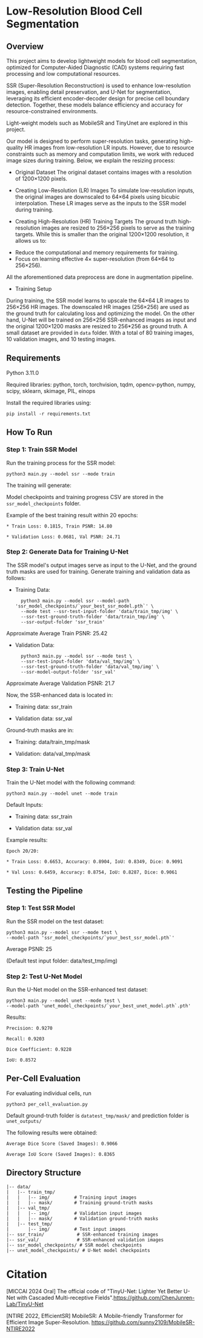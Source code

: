 # Low-Resolution Blood Cell Segmentation

## Overview

This project aims to develop lightweight models for blood cell segmentation, optimized for Computer-Aided Diagnostic (CAD) systems requiring fast processing and low computational resources.

SSR (Super-Resolution Reconstruction) is used to enhance low-resolution images, enabling detail preservation, and U-Net for segmentation, leveraging its efficient encoder-decoder design for precise cell boundary detection. Together, these models balance efficiency and accuracy for resource-constrained environments.

Light-weight models such as MobileSR and TinyUnet are explored in this project.

Our model is designed to perform super-resolution tasks, generating high-quality HR images from low-resolution LR inputs. However, due to resource constraints such as memory and computation limits, we work with reduced image sizes during training. Below, we explain the resizing process:

* Original Dataset
The original dataset contains images with a resolution of 1200×1200 pixels.
* Creating Low-Resolution (LR) Images
To simulate low-resolution inputs, the original images are downscaled to 64×64 pixels using bicubic interpolation. These LR images serve as the inputs to the SSR model during training.

* Creating High-Resolution (HR) Training Targets
The ground truth high-resolution images are resized to 256×256 pixels to serve as the training targets. While this is smaller than the original 1200×1200 resolution, it allows us to:

- Reduce the computational and memory requirements for training.
- Focus on learning effective 4× super-resolution (from 64×64 to 256×256).

All the aforementioned data preprocess are done in augmentation pipeline.

* Training Setup
  
During training, the SSR model learns to upscale the 64×64 LR images to 256×256 HR images. The downscaled HR images (256×256) are used as the ground truth for calculating loss and optimizing the model.
On the other hand, U-Net will be trained on 256×256 SSR-enhanced images as input and the original 1200×1200 masks are resized to 256*256 as ground truth.
A small dataset are provided in `data` folder. With a total of 80 training images, 10 validation images, and 10 testing images.
## Requirements

Python 3.11.0

Required libraries: python, torch, torchvision, tqdm, opencv-python, numpy, scipy, sklearn, skimage, PIL, einops

Install the required libraries using:

`pip install -r requirements.txt`

## How To Run

### Step 1: Train SSR Model

Run the training process for the SSR model:

    python3 main.py --model ssr --mode train 

The training will generate:

Model checkpoints and training progress CSV are stored in the `ssr_model_checkpoints` folder.

Example of the best training result within 20 epochs:

    * Train Loss: 0.1815, Train PSNR: 14.80

    * Validation Loss: 0.0681, Val PSNR: 24.71

### Step 2: Generate Data for Training U-Net

The SSR model's output images serve as input to the U-Net, and the ground truth masks are used for training. 
Generate training and validation data as follows:

* Training Data:

        python3 main.py --model ssr --model-path 'ssr_model_checkpoints/`your_best_ssr_model.pth`' \
        --mode test --ssr-test-input-folder 'data/train_tmp/img' \
        --ssr-test-ground-truth-folder 'data/train_tmp/img' \
        --ssr-output-folder 'ssr_train'

Approximate Average Train PSNR: 25.42

* Validation Data:

        python3 main.py --model ssr --mode test \
        --ssr-test-input-folder 'data/val_tmp/img' \
        --ssr-test-ground-truth-folder 'data/val_tmp/img' \
        --ssr-model-output-folder 'ssr_val'

Approximate Average Validation PSNR: 21.7

Now, the SSR-enhanced data is located in:

* Training data: ssr_train

* Validation data: ssr_val

Ground-truth masks are in:

* Training: data/train_tmp/mask

* Validation: data/val_tmp/mask

### Step 3: Train U-Net

Train the U-Net model with the following command:

    python3 main.py --model unet --mode train

Default Inputs:

* Training data: ssr_train

* Validation data: ssr_val

Example results:

    Epoch 20/20:

    * Train Loss: 0.6653, Accuracy: 0.8904, IoU: 0.8349, Dice: 0.9091

    * Val Loss: 0.6459, Accuracy: 0.8754, IoU: 0.8287, Dice: 0.9061

## Testing the Pipeline

### Step 1: Test SSR Model

Run the SSR model on the test dataset:

    python3 main.py --model ssr --mode test \
    --model-path 'ssr_model_checkpoints/`your_best_ssr_model.pth`'

Average PSNR: 25

(Default test input folder: data/test_tmp/img)

### Step 2: Test U-Net Model

Run the U-Net model on the SSR-enhanced test dataset:

    python3 main.py --model unet --mode test \
    --model-path 'unet_model_checkpoints/`your_best_unet_model.pth`.pth'

Results:

    Precision: 0.9270

    Recall: 0.9203

    Dice Coefficient: 0.9228

    IoU: 0.8572


## Per-Cell Evaluation

For evaluating individual cells, run 

    python3 per_cell_evaluation.py
Default ground-truth folder is `datatest_tmp/mask/` and prediction folder is `unet_outputs/`

The following results were obtained:

    Average Dice Score (Saved Images): 0.9066

    Average IoU Score (Saved Images): 0.8365

## Directory Structure

    |-- data/
    |   |-- train_tmp/
    |   |   |-- img/         # Training input images
    |   |   |-- mask/        # Training ground-truth masks
    |   |-- val_tmp/
    |   |   |-- img/         # Validation input images
    |   |   |-- mask/        # Validation ground-truth masks
    |   |-- test_tmp/
    |       |-- img/         # Test input images
    |-- ssr_train/            # SSR-enhanced training images
    |-- ssr_val/              # SSR-enhanced validation images
    |-- ssr_model_checkpoints/ # SSR model checkpoints
    |-- unet_model_checkpoints/ # U-Net model checkpoints

# Citation

[MICCAI 2024 Oral] The official code of "TinyU-Net: Lighter Yet Better U-Net with Cascaded Multi-receptive Fields".https://github.com/ChenJunren-Lab/TinyU-Net

[NTIRE 2022, EfficientSR] MobileSR: A Mobile-friendly Transformer for Efficient Image Super-Resolution. https://github.com/sunny2109/MobileSR-NTIRE2022
